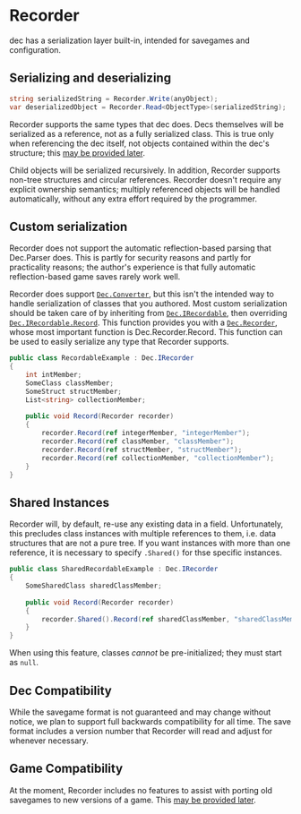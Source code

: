 # Recorder

dec has a serialization layer built-in, intended for savegames and configuration.

## Serializing and deserializing

```cs
string serializedString = Recorder.Write(anyObject);
var deserializedObject = Recorder.Read<ObjectType>(serializedString);
```

Recorder supports the same types that dec does. Decs themselves will be serialized as a reference, not as a fully serialized class. This is true only when referencing the dec itself, not objects contained within the dec's structure; this [may be provided later](~/future/serialization_interior.md).

Child objects will be serialized recursively. In addition, Recorder supports non-tree structures and circular references. Recorder doesn't require any explicit ownership semantics; multiply referenced objects will be handled automatically, without any extra effort required by the programmer.

## Custom serialization

Recorder does not support the automatic reflection-based parsing that Dec.Parser does. This is partly for security reasons and partly for practicality reasons; the author's experience is that fully automatic reflection-based game saves rarely work well.

Recorder does support [`Dec.Converter`](xref:Dec.Converter), but this isn't the intended way to handle serialization of classes that you authored. Most custom serialization should be taken care of by inheriting from [`Dec.IRecordable`](xref:Dec.IRecordable), then overriding [`Dec.IRecordable.Record`](xref:Dec.IRecordable.Record(Dec.Recorder)). This function provides you with a [`Dec.Recorder`](xref:Dec.Recorder), whose most important function is Dec.Recorder.Record. This function can be used to easily serialize any type that Recorder supports.

```cs
public class RecordableExample : Dec.IRecorder
{
    int intMember;
    SomeClass classMember;
    SomeStruct structMember;
    List<string> collectionMember;
    
    public void Record(Recorder recorder)
    {
        recorder.Record(ref integerMember, "integerMember");
        recorder.Record(ref classMember, "classMember");
        recorder.Record(ref structMember, "structMember");
        recorder.Record(ref collectionMember, "collectionMember");
    }
}
```

## Shared Instances

Recorder will, by default, re-use any existing data in a field. Unfortunately, this precludes class instances with multiple references to them, i.e. data structures that are not a pure tree. If you want instances with more than one reference, it is necessary to specify `.Shared()` for thse specific instances.

```cs
public class SharedRecordableExample : Dec.IRecorder
{
    SomeSharedClass sharedClassMember;
    
    public void Record(Recorder recorder)
    {
        recorder.Shared().Record(ref sharedClassMember, "sharedClassMember");
    }
}
```

When using this feature, classes *cannot* be pre-initialized; they must start as `null`.

## Dec Compatibility

While the savegame format is not guaranteed and may change without notice, we plan to support full backwards compatibility for all time. The save format includes a version number that Recorder will read and adjust for whenever necessary.

## Game Compatibility

At the moment, Recorder includes no features to assist with porting old savegames to new versions of a game. This [may be provided later](~/future/serialization_compatibility.md).